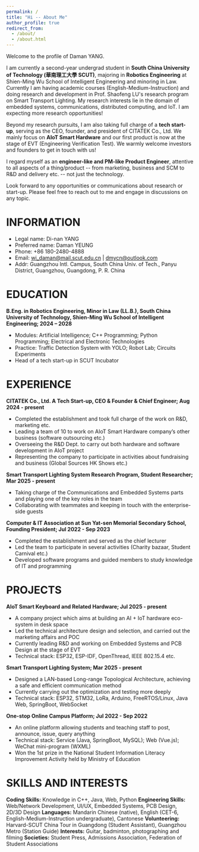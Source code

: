 ```yaml
---
permalink: /
title: "Hi -- About Me"
author_profile: true
redirect_from: 
  - /about/
  - /about.html
---
```


Welcome to the profile of Daman YANG.

I am currently a second-year undergrad student in **South China University of Technology (華南理工大學 SCUT)**, majoring in **Robotics Engineering** at Shien-Ming Wu School of Intelligent Engineering and minoring in Law.
Currently I am having academic courses (English-Medium-Instruction) and doing research and development in Prof. Shaofeng LU's research program on Smart Transport Lighting. My research interests lie in the domain of embedded systems, communications, distributed computing, and IoT. I am expecting more research opportunities!

Beyond my research pursuits, I am also taking full charge of a **tech start-up**, serving as the CEO, founder, and president of CITATEK Co., Ltd. We mainly focus on **AIoT Smart Hardware** and our first product is now at the stage of EVT (Engineering Verification Test). We warmly welcome investors and founders to get in touch with us!

I regard myself as an **engineer-like and PM-like Product Engineer**, attentive to all aspects of a thing/product -- from marketing, business and SCM to R&D and delivery etc. -- not just the technology. 

Look forward to any opportunities or communications about research or start-up. Please feel free to reach out to me and engage in discussions on any topic.

# INFORMATION
- Legal name: Di-nan YANG
- Preferred name: Daman YEUNG
- Phone: +86 180-2480-4888
- Email: wi_daman@mail.scut.edu.cn | dmycn@outlook.com
- Addr: Guangzhou Intl. Campus, South China Univ. of Tech., Panyu District, Guangzhou, Guangdong, P. R. China

# EDUCATION
**B.Eng. in Robotics Engineering, Minor in Law (LL.B.), South China University of Technology, Shien-Ming Wu School of Intelligent Engineering; 2024 – 2028**
-	Modules: Artificial Intelligence; C++ Programming; Python Programming; Electrical and Electronic Technologies
-	Practice: Traffic Detection System with YOLO; Robot Lab; Circuits Experiments
-	Head of a tech start-up in SCUT Incubator

# EXPERIENCE
**CITATEK Co., Ltd. A Tech Start-up, CEO & Founder & Chief Engineer; Aug 2024 - present**
-	Completed the establishment and took full charge of the work on R&D, marketing etc.
-	Leading a team of 10 to work on AIoT Smart Hardware company’s other business (software outsourcing etc.)
-	Overseeing the R&D Dept. to carry out both hardware and software development in AIoT project
-	Representing the company to participate in activities about fundraising and business (Global Sources HK Shows etc.)
    
**Smart Transport Lighting System Research Program, Student Researcher; Mar 2025 - present**
-	Taking charge of the Communications and Embedded Systems parts and playing one of the key roles in the team
-	Collaborating with teammates and keeping in touch with the enterprise-side guests
  
**Computer & IT Association at Sun Yat-sen Memorial Secondary School, Founding President; Jul 2022 - Sep 2023**
-	Completed the establishment and served as the chief lecturer
-	Led the team to participate in several activities (Charity bazaar, Student Carnival etc.) 
-	Developed software programs and guided members to study knowledge of IT and programming

# PROJECTS
**AIoT Smart Keyboard and Related Hardware; Jul 2025 - present**
-	A company project which aims at building an AI + IoT hardware eco-system in desk space
-	Led the technical architecture design and selection, and carried out the marketing affairs and POC
-	Currently leading R&D and working on Embedded Systems and PCB Design at the stage of EVT
-	Technical stack: ESP32, ESP-IDF, OpenThread, IEEE 802.15.4 etc.
    
**Smart Transport Lighting System; Mar 2025 - present**
-	Designed a LAN-based Long-range Topological Architecture, achieving a safe and efficient communication method
-	Currently carrying out the optimization and testing more deeply
-	Technical stack: ESP32, STM32, LoRa, Arduino, FreeRTOS/Linux, Java Web, SpringBoot, WebSocket

**One-stop Online Campus Platform; Jul 2022 - Sep 2022**
-	An online platform allowing students and teaching staff to post, announce, issue, query anything
-	Technical stack: Service (Java, SpringBoot, MySQL); Web (Vue.js); WeChat mini-program (WXML)
-	Won the 1st prize in the National Student Information Literacy Improvement Activity held by Ministry of Education

# SKILLS AND INTERESTS
**Coding Skills:** Knowledge in C++, Java, Web, Python
**Engineering Skills:** Web/Network Development, UI/UX, Embedded Systems, PCB Design, 2D/3D Design
**Languages:** Mandarin Chinese (native), English (CET-6, English-Medium-Instruction undergraduate), Cantonese 
**Volunteering:** Harvard-SCUT China Tour in Guangdong (Student Assistant), Guangzhou Metro (Station Guide)
**Interests:** Guitar, badminton, photographing and filming
**Societies:** Student Press, Admissions Association, Federation of Student Associations


